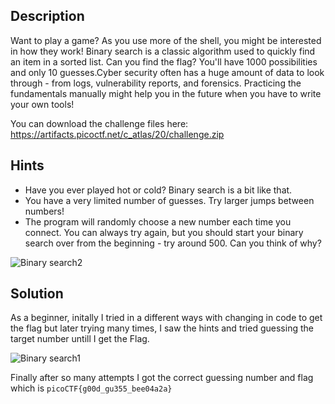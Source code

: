 ## Description

Want to play a game? As you use more of the shell, you might be interested in how they work! Binary search is a classic algorithm used to quickly find an item in a sorted list. Can you find the flag? You'll have 1000 possibilities and only 10 guesses.Cyber security often has a huge amount of data to look through - from logs, vulnerability reports, and forensics. Practicing the fundamentals manually might help you in the future when you have to write your own tools!

You can download the challenge files here: https://artifacts.picoctf.net/c_atlas/20/challenge.zip

## Hints
  - Have you ever played hot or cold? Binary search is a bit like that.
  - You have a very limited number of guesses. Try larger jumps between numbers!
  - The program will randomly choose a new number each time you connect. You can always try again, but you should start your binary search over from the beginning - try around 500. Can you think of why?

![Binary search2](https://github.com/user-attachments/assets/e3b6fc27-adfe-4358-a6cd-cb7b1b54be6c)

## Solution

As a beginner, initally I tried in a different ways with changing in code to get the flag but later trying many times, I saw the hints and tried guessing the target number untill I get the Flag. 

![Binary search1](https://github.com/user-attachments/assets/d726587d-8aab-42cd-81ef-39ebc581ade5)

Finally after so many attempts I got the correct guessing number and flag which is `picoCTF{g00d_gu355_bee04a2a}`

